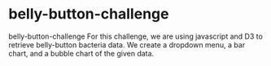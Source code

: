 # belly-button-challenge
belly-button-challenge
For this challenge, we are using javascript and D3 to retrieve belly-button bacteria data. We create a dropdown menu, a bar chart, and a bubble chart of the given data.
